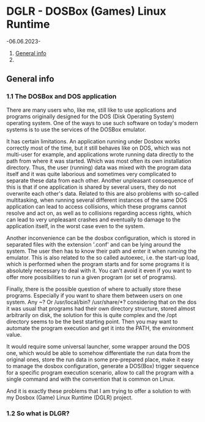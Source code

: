 # DGLR - DOSBox (Games) Linux Runtime 
-06.06.2023-

  1. [General info](#1-general-info)
  2. 

## General info
### 1.1 The DOSBox and DOS application
There are many users who, like me, still like to use applications and programs originally designed for the DOS (Disk Operating System) operating system. One of the ways to use such software on today's modern systems is to use the services of the DOSBox emulator.

It has certain limitations. An application running under Dosbox works correctly most of the time, but it still behaves like on DOS, which was not multi-user for example, and applications wrote running data directly to the path from where it was started. Which was most often its own installation directory. Thus, the user (running) data was mixed with the program data itself and it was quite laborious and sometimes very complicated to separate these data from each other. Another unpleasant consequence of this is that if one application is shared by several users, they do not overwrite each other's data. Related to this are also problems with so-called multitasking, when running several different instances of the same DOS application can lead to access collisions, which these programs cannot resolve and act on, as well as to collisions regarding access rights, which can lead to very unpleasant crashes and eventually to damage to the application itself, in the worst case even to the system.

Another inconvenience can be the dosbox configuration, which is stored in separated files with the extension '.conf' and can be lying around the system. The user then has to know their path and enter it when running the emulator. This is also related to the so called autoexec, i.e. the start-up load, which is performed when the program starts and for some programs it is absolutely necessary to deal with it. You can't avoid it even if you want to offer more possibilities to run a given program (or set of programs).

Finally, there is the possible question of where to actually store these programs. Especially if you want to share them between users on one system. Any ~? Or /usr/local/bin? /usr/share/*? considering that on the dos it was usual that programs had their own directory structure, stored almost arbitrarily on disk, the solution for this is quite complex and the /opt directory seems to be the best starting point. Then you may want to automate the program execution and get it into the PATH, the environment value.

It would require some universal launcher, some wrapper around the DOS one, which would be able to somehow differentiate the run data from the original ones, store the run data in some pre-prepared place, make it easy to manage the dosbox configuration, generate a DOS(Box) trigger sequence for a specific program execution scenario, allow to call the program with a single command and with the convention that is common on Linux.

And it is exactly these problems that I am trying to offer a solution to with my Dosbox (Game) Linux Runtime (DGLR) project.

### 1.2 So what is DLGR?
